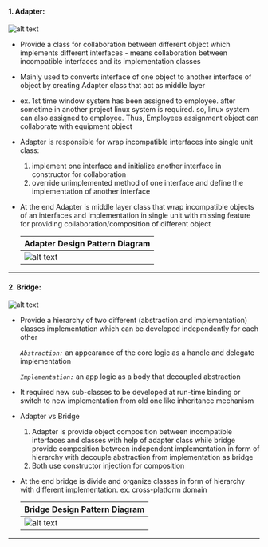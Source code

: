 #### 1. Adapter: 
![alt text](https://github.com/manish24-tech/Java-Object-Oriented-Design-Pattern/blob/master/DP_img/adapter-mini.png "Adapter Structural Design Pattern")  
* Provide a class for collaboration between different object which implements different interfaces - means collaboration between incompatible interfaces and its implementation classes
* Mainly used to converts interface of one object to another interface of object by creating Adapter class that act as middle layer
* ex. 1st time window system has been assigned to employee. after sometime in another project linux system is required. so, linux system can also assigned to employee.
Thus, Employees assignment object can collaborate with equipment object 
* Adapter is responsible for wrap incompatible interfaces into single unit class:
  1. implement one interface and initialize another interface in constructor for collaboration 
  2. override unimplemented method of one interface and define the implementation of another interface 
  
* At the end Adapter is middle layer class that wrap incompatible objects of an interfaces and implementation in single unit with missing feature for providing collaboration/composition of different object

    | Adapter Design Pattern Diagram | 
    | ---------------------- |
    | ![alt text](https://github.com/manish24-tech/Java-Object-Oriented-Design-Pattern/blob/master/DP_Diagram/adapters.png "Adapter Diagram") | 
***
#### 2. Bridge: 
![alt text](https://github.com/manish24-tech/Java-Object-Oriented-Design-Pattern/blob/master/DP_img/bridge-mini.png "Bridge Structural Design Pattern")  
* Provide a hierarchy of two different (abstraction and implementation) classes implementation which can be developed independently for each other
  
  *`Abstraction:`*  an appearance of the core logic as a handle and delegate implementation 
  
  *`Implementation:`* an app logic as a  body that decoupled abstraction
  
* It required new sub-classes to be developed at run-time binding or switch to new implementation from old one like inheritance mechanism
* Adapter vs Bridge
    1. Adapter is provide object composition between incompatible interfaces and classes with help of adapter class while bridge provide composition between independent implementation in form of hierarchy with decouple abstraction from implementation as bridge
    2. Both use constructor injection for composition 

* At the end bridge is divide and organize classes in form of hierarchy with different implementation. ex. cross-platform domain
 
    | Bridge Design Pattern Diagram | 
    | ---------------------- |
    | ![alt text](https://github.com/manish24-tech/Java-Object-Oriented-Design-Pattern/blob/master/DP_Diagram/bridge.png "Bridge Diagram") | 
***
